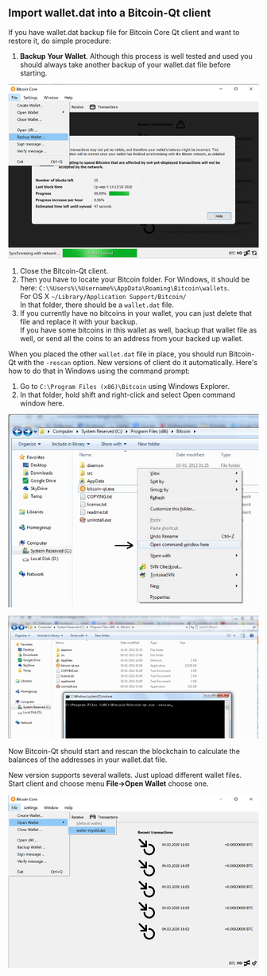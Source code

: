 ## Import wallet.dat into a Bitcoin-Qt client

If you have wallet.dat backup file for Bitcoin Core Qt client and want to restore it, do simple procedure:

1.  **Backup Your Wallet**. Although this process is well tested and used you should always take another backup of your wallet.dat file before starting.

![BCQTB](https://github.com/keyboardprincess/Wallet.dat/blob/main/bitcoin_core_qt_wallet_backup.png)

1.  Close the Bitcoin-Qt client.
2.  Then you have to locate your Bitcoin folder. For Windows, it should be here:  `C:\%Users%\%Username%\AppData\Roaming\Bitcoin\wallets`.  
    For OS X  `~/Library/Application Support/Bitcoin/`  
    In that folder, there should be a  `wallet.dat`  file.
3.  If you currently have no bitcoins in your wallet, you can just delete that file and replace it with your backup.  
    If you have some bitcoins in this wallet as well, backup that wallet file as well, or send all the coins to an address from your backed up wallet.

When you placed the other  `wallet.dat`  file in place, you should run Bitcoin-Qt with the  `-rescan`  option. New versions of client do it automatically. Here's how to do that in Windows using the command prompt:

1.  Go to  `C:\Program Files (x86)\Bitcoin`  using Windows Explorer.
2.  In that folder, hold shift and right-click and select Open command window here.

![QTR](https://github.com/keyboardprincess/Wallet.dat/blob/main/bitcoin_qt_run.jpg)

![BQRS](https://github.com/keyboardprincess/Wallet.dat/blob/main/bitcoin_qt_rescan.jpg)

Now Bitcoin-Qt should start and rescan the blockchain to calculate the balances of the addresses in your wallet.dat file.

New version supports several wallets. Just upload different wallet files. Start client and choose menu  **File->Open Wallet**  choose one.

![BCWI](https://github.com/keyboardprincess/Wallet.dat/blob/main/bitcoin_core_qt_wallet_import.png)
